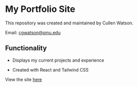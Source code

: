 # My Portfolio Site 

This repository was created and maintained by Cullen Watson.

Email: cgwatson@smu.edu

## Functionality

* Displays my current projects and experience

* Created with React and Tailwind CSS

View the site [here](cullenwatson.com)
